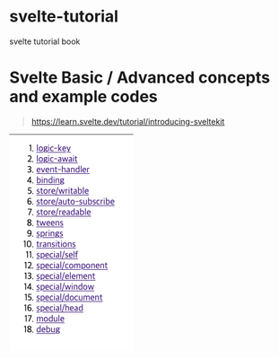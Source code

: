 # svelte-tutorial

svelte tutorial book

# Svelte Basic / Advanced concepts and example codes

> https://learn.svelte.dev/tutorial/introducing-sveltekit

![table-of-contents](/static/table_of_contents.png)
